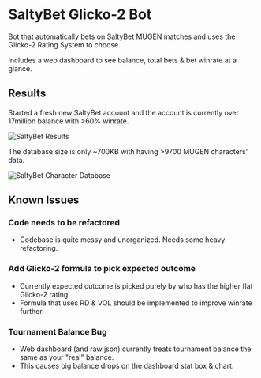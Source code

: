 # SaltyBet Glicko-2 Bot

Bot that automatically bets on SaltyBet MUGEN matches and uses the Glicko-2 Rating System to choose. 

Includes a web dashboard to see balance, total bets & bet winrate at a glance.

## Results

Started a fresh new SaltyBet account and the account is currently over 17million balance with >60% winrate.

![SaltyBet Results](https://i.imgur.com/TdJEsk3.png)

The database size is only ~700KB with having >9700 MUGEN characters' data.

![SaltyBet Character Database](https://i.imgur.com/tO0P7s8.png)

## Known Issues

### Code needs to be refactored
- Codebase is quite messy and unorganized. Needs some heavy refactoring.

### Add Glicko-2 formula to pick expected outcome
- Currently expected outcome is picked purely by who has the higher flat Glicko-2 rating. 
- Formula that uses RD & VOL should be implemented to improve winrate further.

### Tournament Balance Bug
- Web dashboard (and raw json) currently treats tournament balance the same as your "real" balance.
- This causes big balance drops on the dashboard stat box & chart. 
